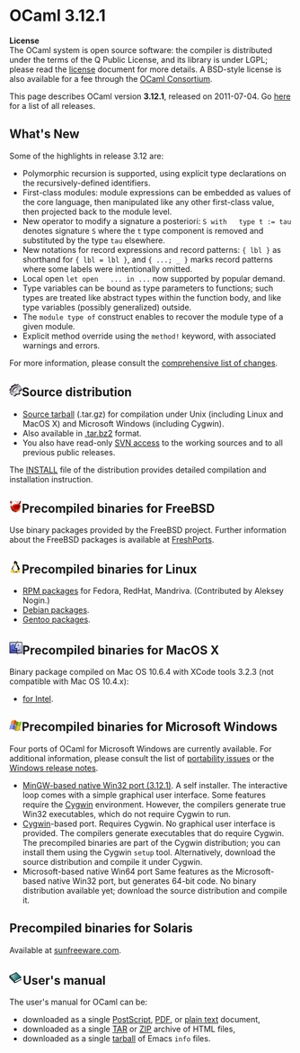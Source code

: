 <!-- ((! set title OCaml 3.12.1 !)) -->

# OCaml 3.12.1
**License**<br />
 The OCaml system is open source software: the compiler is distributed
under the terms of the Q Public License, and its library is under LGPL;
please read the [license](/docs/license.html) document for more details. A
BSD-style license is also available for a fee through the [OCaml
Consortium](/community/support.html#consortium).

This page describes OCaml version **3.12.1**, released on
2011-07-04. Go [here](./) for a list of all releases.

## What's New
Some of the highlights in release 3.12 are:

* Polymorphic recursion is supported, using explicit type declarations
 on the recursively-defined identifiers.
* First-class modules: module expressions can be embedded as values of
 the core language, then manipulated like any other first-class
 value, then projected back to the module level.
* New operator to modify a signature a posteriori:
 `S with   type t := tau` denotes signature `S` where the `t` type
 component is removed and substituted by the type `tau` elsewhere.
* New notations for record expressions and record patterns: `{ lbl }`
 as shorthand for `{ lbl = lbl }`, and `{ ...; _ }` marks record
 patterns where some labels were intentionally omitted.
* Local open `let open   ... in ...` now supported by popular demand.
* Type variables can be bound as type parameters to functions; such
 types are treated like abstract types within the function body, and
 like type variables (possibly generalized) outside.
* The `module type of` construct enables to recover the module type of
 a given module.
* Explicit method override using the `method!` keyword, with
 associated warnings and errors.

For more information, please consult the [comprehensive list of
changes](http://caml.inria.fr/pub/distrib/ocaml-4.00/notes/Changes).

## ![](../img/source.gif "")Source distribution
* [Source
 tarball](http://caml.inria.fr/pub/distrib/ocaml-3.12/ocaml-3.12.1.tar.gz)
 (.tar.gz) for compilation under Unix (including Linux and MacOS X)
 and Microsoft Windows (including Cygwin).
* Also available in
 [.tar.bz2](http://caml.inria.fr/pub/distrib/ocaml-3.12/ocaml-3.12.1.tar.bz2)
 format.
* You also have read-only [SVN access](svn.html) to the working
 sources and to all previous public releases.

The [INSTALL](http://caml.inria.fr/pub/distrib/ocaml-3.12/notes/INSTALL)
file of the distribution provides detailed compilation and installation
instruction.

## ![](../img/freebsd.gif "")Precompiled binaries for FreeBSD
Use binary packages provided by the FreeBSD project. Further information
about the FreeBSD packages is available at
[FreshPorts](http://www.freshports.org/lang/ocaml).

## ![](../img/linux.gif "")Precompiled binaries for Linux
* [RPM packages](http://rpm.nogin.org/ocaml.html) for Fedora, RedHat,
 Mandriva. (Contributed by Aleksey Nogin.)
* [Debian packages](http://packages.debian.org/ocaml).
* [Gentoo
 packages](http://packages.gentoo.org/packages/?category=dev-lang;name=ocaml).

## ![](../img/macos.gif "")Precompiled binaries for MacOS X
Binary package compiled on Mac OS 10.6.4 with XCode tools 3.2.3 (not
compatible with Mac OS 10.4.x):

* [for
 Intel](http://caml.inria.fr/pub/distrib/ocaml-3.12/ocaml-3.12.0-intel.dmg).

## ![](../img/windows.gif "")Precompiled binaries for Microsoft Windows
Four ports of OCaml for Microsoft Windows are currently available. For
additional information, please consult the list of [portability
issues](http://caml.inria.fr/ocaml/portability.en.html) or the [Windows
release
notes](http://caml.inria.fr/pub/distrib/ocaml-3.12/notes/README.win32).

* [MinGW-based native Win32 port
 (3.12.1)](http://protz.github.com/ocaml-installer/). A self
 installer. The interactive loop comes with a simple graphical user
 interface. Some features require the [Cygwin](http://cygwin.com/)
 environment. However, the compilers generate true Win32 executables,
 which do not require Cygwin to run.
* [Cygwin](http://cygwin.com/)-based port. Requires Cygwin. No
 graphical user interface is provided. The compilers generate
 executables that do require Cygwin. The precompiled binaries are
 part of the Cygwin distribution; you can install them using the
 Cygwin `setup` tool. Alternatively, download the source distribution
 and compile it under Cygwin.
* Microsoft-based native Win64 port Same features as the
 Microsoft-based native Win32 port, but generates 64-bit code. No
 binary distribution available yet; download the source distribution
 and compile it.

## Precompiled binaries for Solaris
Available at [sunfreeware.com](http://sunfreeware.com/).

## ![](../img/doc.gif "")User's manual
The user's manual for OCaml can be:

* downloaded as a single
 [PostScript](http://caml.inria.fr/pub/distrib/ocaml-3.12/ocaml-3.12-refman.ps.gz),
 [PDF](http://caml.inria.fr/pub/distrib/ocaml-3.12/ocaml-3.12-refman.pdf),
 or [plain
 text](http://caml.inria.fr/pub/distrib/ocaml-3.12/ocaml-3.12-refman.txt)
 document,
* downloaded as a single
 [TAR](http://caml.inria.fr/pub/distrib/ocaml-3.12/ocaml-3.12-refman.html.tar.gz)
 or
 [ZIP](http://caml.inria.fr/pub/distrib/ocaml-3.12/ocaml-3.12-refman.html.zip)
 archive of HTML files,
* downloaded as a single
 [tarball](http://caml.inria.fr/pub/distrib/ocaml-3.12/ocaml-3.12-refman.info.tar.gz)
 of Emacs `info` files.

